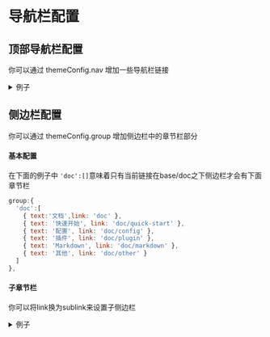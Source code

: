 # 导航栏配置

## 顶部导航栏配置

你可以通过 themeConfig.nav 增加一些导航栏链接

<details>
  <summary>例子</summary>

```js
// .vuepress/config.js
module.exports = {
  themeConfig: {
    nav: {
      '主页': '',
      '指南': 'doc',
      '配置': 'config',
      '日志': 'log',
      "版本":
      {
        "新版本":{
           "v1.3.1": "",
           "v1.3.0": "v/1.3.0",
        },
        "旧版本":{
          "v1.2.5": "v/old",
        }
      },
    }
}
```

</details>

## 侧边栏配置

你可以通过 themeConfig.group 增加侧边栏中的章节栏部分

#### 基本配置

在下面的例子中 `'doc':[]`意味着只有当前链接在base/doc之下侧边栏才会有下面章节栏

```js
group:{
  'doc':[
    { text:'文档',link: 'doc' },
    { text: '快速开始', link: 'doc/quick-start' },
    { text: '配置', link: 'doc/config' },
    { text: '插件', link: 'doc/plugin' },
    { text: 'Markdown', link: 'doc/markdown' },
    { text: '其他', link: 'doc/other' }
  ]
},
```

#### 子章节栏

你可以将link换为sublink来设置子侧边栏

<details>
<summary>例子</summary>
如你可以将:

```js
{ text: '插件', link: 'doc/plugin' }
```

换为

```js
{
 text: '插件',
 sublink: [
   {
     text: '插件目录',
     link: 'doc/plugin'
   },
   {
     text: '图片增强插件',
     link: 'doc/plugin/el-img'
   }
 ]
 }
```

</details>
